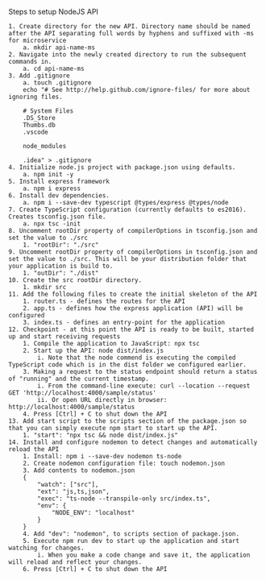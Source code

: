 Steps to setup NodeJS API

	1. Create directory for the new API. Directory name should be named after the API separating full words by hyphens and suffixed with -ms for microservice
		a. mkdir api-name-ms
	2. Navigate into the newly created directory to run the subsequent commands in.
		a. cd api-name-ms
	3. Add .gitignore
		a. touch .gitignore
		echo "# See http://help.github.com/ignore-files/ for more about ignoring files.
		
		# System Files
		.DS_Store
		Thumbs.db
		.vscode
		
		node_modules
		
		.idea" > .gitignore
	4. Initialize node.js project with package.json using defaults.
		a. npm init -y
	5. Install express framework
		a. npm i express
	6. Install dev dependencies.
		a. npm i --save-dev typescript @types/express @types/node
	7. Create TypeScript configuration (currently defaults to es2016). Creates tsconfig.json file.
		a. npx tsc -init
	8. Uncomment rootDir property of compilerOptions in tsconfig.json and set the value to ./src
		1. "rootDir": "./src"
	9. Uncomment rootDir property of compilerOptions in tsconfig.json and set the value to ./src. This will be your distribution folder that your application is build to.
		1. "outDir": "./dist"
	10. Create the src rootDir directory.
		1. mkdir src
	11. Add the following files to create the initial skeleton of the API
		1. router.ts - defines the routes for the API
		2. app.ts - defines how the express application (API) will be configured
		3. index.ts - defines an entry-point for the application
	12. Checkpoint - at this point the API is ready to be built, started up and start receiving requests
		1. Compile the application to JavaScript: npx tsc
		2. Start up the API: node dist/index.js
			i. Note that the node commend is executing the compiled TypeScript code which is in the dist folder we configured earlier.
		3. Making a request to the status endpoint should return a status of "running" and the current timestamp.
			i. From the command-line execute: curl --location --request GET 'http://localhost:4000/sample/status'
			ii. Or open URL directly in browser: http://localhost:4000/sample/status
		4. Press [Ctrl] + C to shut down the API
	13. Add start script to the scripts section of the package.json so that you can simply execute npm start to start up the API.
		1. "start": "npx tsc && node dist/index.js"
	14. Install and configure nodemon to detect changes and automatically reload the API
		1. Install: npm i --save-dev nodemon ts-node
		2. Create nodemon configuration file: touch nodemon.json
		3. Add contents to nodemon.json
		{
		    "watch": ["src"],
		    "ext": "js,ts,json",
		    "exec": "ts-node --transpile-only src/index.ts",
		    "env": {
		        "NODE_ENV": "localhost"
		    }
		}
		4. Add "dev": "nodemon", to scripts section of package.json.
		5. Execute npm run dev to start up the application and start watching for changes.
			i. When you make a code change and save it, the application will reload and reflect your changes.
		6. Press [Ctrl] + C to shut down the API
